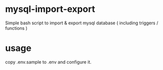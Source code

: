 # mysql-import-export
Simple bash script to import &amp; export mysql database ( including triggers / functions ) 

# usage
copy .env.sample to .env and configure it.
